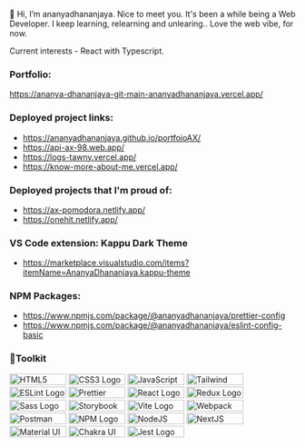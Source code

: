 

👋 Hi, I’m ananyadhananjaya. Nice to meet you. It's been a while being a Web Developer. I keep learning, relearning and unlearing.. Love the web vibe, for now. 

Current interests - React with Typescript.

<!-- ![](https://komarev.com/ghpvc/?username=ananyadhananjaya) -->

### Portfolio:
https://ananya-dhananjaya-git-main-ananyadhananjaya.vercel.app/

### Deployed project links: 
  - https://ananyadhananjaya.github.io/portfoioAX/
  - https://api-ax-98.web.app/ 
  - https://logs-tawny.vercel.app/
  - https://know-more-about-me.vercel.app/
### Deployed projects that I'm proud of:
  - https://ax-pomodora.netlify.app/
  - https://onehit.netlify.app/
  
### VS Code extension: Kappu Dark Theme
 - https://marketplace.visualstudio.com/items?itemName=AnanyaDhananjaya.kappu-theme
 
 ### NPM Packages:
 
 - https://www.npmjs.com/package/@ananyadhananjaya/prettier-config
 - https://www.npmjs.com/package/@ananyadhananjaya/eslint-config-basic
 
### 🧰Toolkit

<img src="https://img.shields.io/badge/HTML5-E34F26?style=for-the-badge&logo=html5&logoColor=white" alt="HTML5 Logo" width="100" height="20"/> <img src="https://img.shields.io/badge/CSS3-1572B6?style=for-the-badge&logo=css3&logoColor=white" alt="CSS3 Logo" width="100" height="20"/>
<img src="https://img.shields.io/badge/JavaScript-323330?style=for-the-badge&logo=javascript&logoColor=F7DF1E" alt="JavaScript Logo" width="100" height="20"/> 
<img src="https://img.shields.io/badge/Tailwind_CSS-38B2AC?style=for-the-badge&logo=tailwind-css&logoColor=white" alt="Tailwind Logo" width="100" height="20"/> 
<img src="https://img.shields.io/badge/eslint-3A33D1?style=for-the-badge&logo=eslint&logoColor=white" alt="ESLint Logo" width="100" height="20"/> 
<img src="https://img.shields.io/badge/stylelint-000?style=for-the-badge&logo=stylelint&logoColor=white" alt="Prettier Logo" width="100" height="20"/> 
<img src="https://img.shields.io/badge/React-20232A?style=for-the-badge&logo=react&logoColor=61DAFB" alt="React Logo" width="100" height="20"/> 
<img src="https://img.shields.io/badge/Redux-593D88?style=for-the-badge&logo=redux&logoColor=white" alt="Redux Logo" width="100" height="20"/> 
<img src="https://img.shields.io/badge/Sass-CC6699?style=for-the-badge&logo=sass&logoColor=white" alt="Sass Logo" width="100" height="20"/> 
<img src="https://img.shields.io/badge/storybook-FF4785?style=for-the-badge&logo=storybook&logoColor=white" alt="Storybook Logo" width="100" height="20"/> 
<img src="https://img.shields.io/badge/Vite-B73BFE?style=for-the-badge&logo=vite&logoColor=FFD62E" alt="Vite Logo" width="100" height="20"/> 
<img src="https://img.shields.io/badge/Webpack-8DD6F9?style=for-the-badge&logo=Webpack&logoColor=white" alt="Webpack Logo" width="100" height="20"/> 
<img src="https://img.shields.io/badge/Postman-FF6C37?style=for-the-badge&logo=Postman&logoColor=white" alt="Postman Logo" width="100" height="20"/> 
<img src="https://img.shields.io/badge/npm-CB3837?style=for-the-badge&logo=npm&logoColor=white" alt="NPM Logo" width="100" height="20"/> 
<img src="https://img.shields.io/badge/Node.js-339933?style=for-the-badge&logo=nodedotjs&logoColor=white" alt="NodeJS Logo" width="100" height="20"/> 
<img src="https://img.shields.io/badge/next.js-000000?style=for-the-badge&logo=nextdotjs&logoColor=white" alt="NextJS Logo" width="100" height="20"/> 
<img src="https://img.shields.io/badge/Material%20UI-007FFF?style=for-the-badge&logo=mui&logoColor=white" alt="Material UI Logo" width="100" height="20"/> 
<img src="https://img.shields.io/badge/Chakra--UI-319795?style=for-the-badge&logo=chakra-ui&logoColor=white" alt="Chakra UI Logo" width="100" height="20"/> 
<img src="https://img.shields.io/badge/Jest-C21325?style=for-the-badge&logo=jest&logoColor=white" alt="Jest Logo" width="100" height="20"/> 

